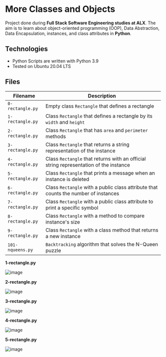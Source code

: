 # More Classes and Objects
Project done during **Full Stack Software Engineering studies at ALX**. The aim is to learn about object-oriented programming (OOP), Data Abstraction, Data Encapsulation, instances, and class attributes in **Python**.

## Technologies
* Python Scripts are written with Python 3.9
* Tested on Ubuntu 20.04 LTS

## Files
| Filename | Description |
| -------- | ----------- |
| `0-rectangle.py` | Empty class `Rectangle` that defines a rectangle |
| `1-rectangle.py` | Class `Rectangle` that defines a rectangle by its `width` and `height` |
| `2-rectangle.py` | Class `Rectangle` that has `area` and `perimeter` methods |
| `3-rectangle.py` | Class `Rectangle` that returns a string representation of the instance|
| `4-rectangle.py` | Class `Rectangle` that returns with an official string representation of the instance|
| `5-rectangle.py` | Class `Rectangle` that prints a message when an instance is deleted |
| `6-rectangle.py` | Class `Rectangle` with a public class attribute that counts the number of instances |
| `7-rectangle.py` | Class `Rectangle` with a public class attribute to print a specific symbol |
| `8-rectangle.py` | Class `Rectangle` with a method to compare instance's size |
| `9-rectangle.py` | Class `Rectangle` with a class method that returns a new instance|
| `101-nqueens.py` | `Backtracking` algorithm that solves the N-Queen puzzle |

**1-rectangle.py**

![image](https://github.com/richie-omondi/alx-higher_level_programming/assets/69873039/fb3e27bf-4d56-4a91-ad1c-30e8f3c45095)

**2-rectangle.py**

![image](https://github.com/richie-omondi/alx-higher_level_programming/assets/69873039/b0ef5fb5-13c2-42a9-9b44-ad7c19d4c51e)

**3-rectangle.py**

![image](https://github.com/richie-omondi/alx-higher_level_programming/assets/69873039/2fbb3fca-9d1f-41a9-8310-a3926b9e6b5e)

**4-rectangle.py**

![image](https://github.com/richie-omondi/alx-higher_level_programming/assets/69873039/473a8990-c580-4efe-aa84-a534e5bc7553)

**5-rectangle.py**

![image](https://github.com/richie-omondi/alx-higher_level_programming/assets/69873039/312d6088-3ab3-4b93-802f-577fe1c7ae7e)

